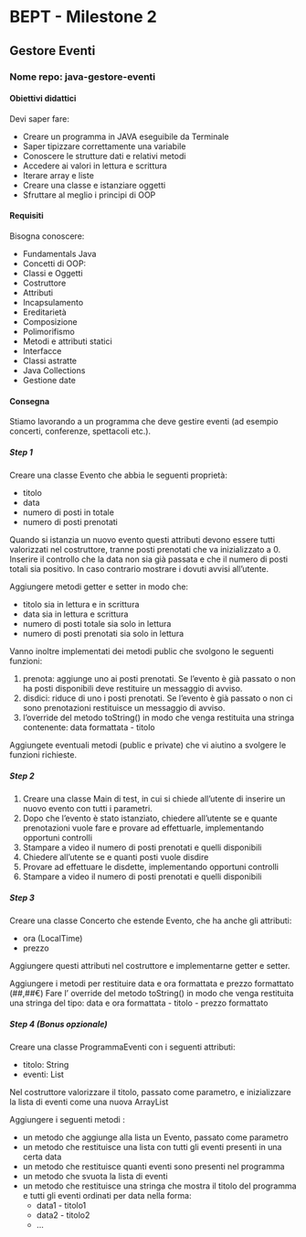 # BEPT - Milestone 2
## Gestore Eventi

### Nome repo: java-gestore-eventi
#### Obiettivi didattici
Devi saper fare:
- Creare un programma in JAVA eseguibile da Terminale
- Saper tipizzare correttamente una variabile
- Conoscere le strutture dati e relativi metodi
- Accedere ai valori in lettura e scrittura
- Iterare array e liste
- Creare una classe e istanziare oggetti
- Sfruttare al meglio i principi di OOP

#### Requisiti
Bisogna conoscere:
- Fundamentals Java
- Concetti di OOP:
- Classi e Oggetti
- Costruttore
- Attributi
- Incapsulamento
- Ereditarietà
- Composizione
- Polimorifismo
- Metodi e attributi statici
- Interfacce
- Classi astratte
- Java Collections
- Gestione date

#### Consegna
Stiamo lavorando a un programma che deve gestire eventi (ad esempio concerti, conferenze, spettacoli etc.).

##### Step 1
Creare una classe Evento che abbia le seguenti proprietà:
- titolo
- data
- numero di posti in totale
- numero di posti prenotati

Quando si istanzia un nuovo evento questi attributi devono essere tutti valorizzati nel costruttore, tranne posti prenotati che va inizializzato a 0.
Inserire il controllo che la data non sia già passata e che il numero di posti totali sia positivo. In caso contrario mostrare i dovuti avvisi all’utente.

Aggiungere metodi getter e setter in modo che:

- titolo sia in lettura e in scrittura
- data sia in lettura e scrittura
- numero di posti totale sia solo in lettura
- numero di posti prenotati sia solo in lettura


Vanno inoltre implementati dei metodi public che svolgono le seguenti funzioni:
 
1. prenota: aggiunge uno ai posti prenotati. Se l’evento è già passato o non ha posti disponibili deve restituire un messaggio di avviso.
2. disdici: riduce di uno i posti prenotati. Se l’evento è già passato o non ci sono prenotazioni restituisce un messaggio di avviso.
3. l’override del metodo toString() in modo che venga restituita una stringa contenente: data formattata - titolo

Aggiungete eventuali metodi (public e private) che vi aiutino a svolgere le funzioni richieste.

##### Step 2
1. Creare una classe Main di test, in cui si chiede all’utente di inserire un nuovo evento con tutti i parametri.
2. Dopo che l’evento è stato istanziato, chiedere all’utente se e quante prenotazioni vuole fare e provare ad effettuarle, implementando opportuni controlli
3. Stampare a video il numero di posti prenotati e quelli disponibili
4. Chiedere all’utente se e quanti posti vuole disdire
5. Provare ad effettuare le disdette, implementando opportuni controlli
6. Stampare a video il numero di posti prenotati e quelli disponibili

##### Step 3
Creare una classe Concerto che estende Evento, che ha anche gli attributi:

- ora (LocalTime)
- prezzo

Aggiungere questi attributi nel costruttore e implementarne getter e setter.  

Aggiungere i metodi per restituire data e ora formattata e prezzo formattato (##,##€)
Fare l’ override del metodo toString() in modo che venga restituita una stringa del tipo: 
data e ora formattata - titolo - prezzo formattato

##### Step 4 (Bonus opzionale)
Creare una classe ProgrammaEventi con i seguenti attributi: 
- titolo: String
- eventi: List<Evento>

Nel costruttore valorizzare il titolo, passato come parametro, e inizializzare la lista di eventi come una nuova ArrayList

Aggiungere i seguenti metodi :

- un metodo che aggiunge alla lista un Evento, passato come parametro
- un metodo che restituisce una lista con tutti gli eventi presenti in una certa data
- un metodo che restituisce quanti eventi sono presenti nel programma
- un metodo che svuota la lista di eventi
- un metodo che restituisce una stringa che mostra il titolo del programma e tutti gli eventi ordinati per data nella forma: 
     - data1 - titolo1
     - data2 - titolo2 
     - …
